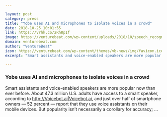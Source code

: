 ```yaml
---

layout: post
category: press
title: "Yobe uses AI and microphones to isolate voices in a crowd"
date: 2018-10-25 10:01:55
link: https://vrhk.co/2Rh8p1f
image: https://venturebeat.com/wp-content/uploads/2018/10/speech_recognition.png?fit=2481%2C1363&strip=all
domain: venturebeat.com
author: "VentureBeat"
icon: https://venturebeat.com/wp-content/themes/vb-news/img/favicon.ico
excerpt: "Smart assistants and voice-enabled speakers are more popular now than ever before. About 47.3 million U.S. adults have access to a smart speaker, according to <http://Voicebot.ai|Voicebot.ai>, and just over half of smartphone owners — 52 percent — report that they use voice assistants on their mobile devices. But popularity isn’t necessarily a corollary for accuracy; …"

---
```


### Yobe uses AI and microphones to isolate voices in a crowd

Smart assistants and voice-enabled speakers are more popular now than ever before. About 47.3 million U.S. adults have access to a smart speaker, according to <http://Voicebot.ai|Voicebot.ai>, and just over half of smartphone owners — 52 percent — report that they use voice assistants on their mobile devices. But popularity isn’t necessarily a corollary for accuracy; …